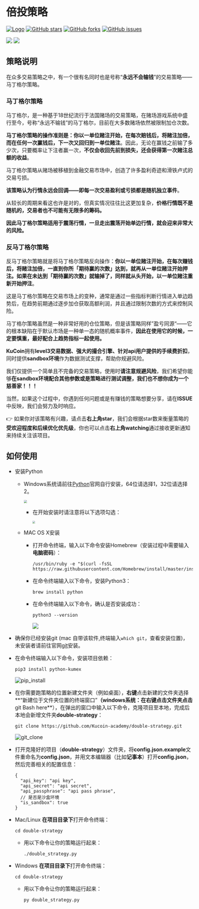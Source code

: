 # 倍投策略

[![Logo](https://img.shields.io/badge/KuCoin-KuMex-yellowgreen?style=flat-square)](https://github.com/Kucoin-academy/Guide)
[![GitHub stars](https://img.shields.io/github/stars/Kucoin-academy/double-strategy.svg?label=Stars&style=flat-square)](https://github.com/Kucoin-academy/double-strategy)
[![GitHub forks](https://img.shields.io/github/forks/Kucoin-academy/double-strategy.svg?label=Fork&style=flat-square)](https://github.com/Kucoin-academy/double-strategy)
[![GitHub issues](https://img.shields.io/github/issues/Kucoin-academy/double-strategy.svg?label=Issue&style=flat-square)](https://github.com/Kucoin-academy/double-strategy/issues)

[![](https://img.shields.io/badge/lang-English-informational.svg?longCache=true&style=flat-square)](README_EN.md)
[![](https://img.shields.io/badge/lang-Chinese-red.svg?longCache=true&style=flat-square)](README_CN.md)

## 策略说明

在众多交易策略之中，有一个很有名同时也是号称“**永远不会输钱**”的交易策略——马丁格尔策略。

### 马丁格尔策略

马丁格尔，是一种基于18世纪流行于法国赌场的交易策略，在赌场游戏系统中盛行至今，号称“永远不输钱”的马丁格尔，目前在大多数赌场依然被限制加仓次数。

**马丁格尔策略的操作准则是：你以一单位赌注开始，在每次赔钱后，将赌注加倍，而在任何一次赢钱后，下一次又回归到一单位赌注**。因此，无论在赢钱之前输了多少次，只要概率让下注者赢一次，**不仅会收回先前到损失，还会获得第一次赌注总额的收益**。

马丁格尔策略从赌场被移植到金融交易市场中，创造了许多盈利奇迹和滑铁卢式的交易亏损。

**该策略认为行情永远会回调——即每一次交易盈利或亏损都是随机独立事件**。

从较长的周期来看这也许是对的，但真实情况往往比这更加复杂，**价格行情既不是随机的，交易者也不可能有无限多的筹码。**

**因此马丁格尔策略适用于震荡行情，一旦走出震荡开始单边行情，就会迎来非常大的风险。**

### 反马丁格尔策略

反马丁格尔策略就是将马丁格尔策略反向操作：**你以一单位赌注开始，在每次赚钱后，将赌注加倍，一直到你所「期待赢的次数」达到，就再从一单位赌注开始押注。如果在未达到「期待赢的次数」就输掉了，同样就从头开始，以一单位赌注重新开始押注**。

这是马丁格尔策略在交易市场上的变种，通常是通过一些指标判断行情进入单边趋势后，在趋势前期通过逐步加仓获取高额利润，并且通过限制次数的方式来控制风险。

马丁格尔策略虽然是一种非常好用的仓位策略，但是该策略同样”盈亏同源“——它的根本缺陷在于默认市场是一种单一态的随机概率事件，**因此在使用它的时候，一定要慎重，最好配合上趋势指标一起使用。**  

**KuCoin**拥有**level3交易数据、强大的撮合引擎、针对api用户提供的手续费折扣**，同时提供**sandbox环境**作为数据测试支撑，帮助你规避风险。

我们仅提供一个简单且不完备的交易策略，使用时**请注意规避风险**，我们希望你能够**在sandbox环境配合其他参数或是策略进行测试调整，我们也不想你成为一个慈善家！！！**

当然，如果这个过程中，你遇到任何问题或是有赚钱的策略想要分享，请在**ISSUE**中反映，我们会努力及时响应。

:point_right: 如果你对该策略有兴趣，请点击**右上角star**，我们会根据star数来衡量策略的**受欢迎程度和后续优化优先级**，你也可以点击**右上角watching**通过接收更新通知来持续关注该项目。

## 如何使用

* 安装Python

  * Windows系统请前往[Python](https://www.python.org/downloads/windows/)官网自行安装，64位请选择1，32位请选择2。

    <img src="./img/python_download.png" style="zoom:50%" />

    * 在开始安装时请注意将以下选项勾选：

      <img src="./img/python_win.png" style="zoom:40%" />

  * MAC OS X安装

    * 打开命令终端，输入以下命令安装Homebrew（安装过程中需要输入**电脑密码**）：

      ```shell
      /usr/bin/ruby -e "$(curl -fsSL https://raw.githubusercontent.com/Homebrew/install/master/install)"
      ```

    * 在命令终端输入以下命令，安装Python3：

      ```shell
      brew install python
      ```

    * 在命令终端输入以下命令，确认是否安装成功：

      ```shell
      python3 --version
      ```

      ![](./img/python_version.gif)

* 确保你已经安装git (mac 自带该软件,终端输入`which git`，查看安装位置)，未安装者请前往官网[git](https://git-scm.com/)安装。

* 在命令终端输入以下命令，安装项目依赖：

  ```shell script
  pip3 install python-kumex
  ```

  ![pip_install](./img/pip_install.gif)
  
* 在你需要跑策略的位置新建文件夹（例如桌面），**右键**点击新建的文件夹选择**“新建位于文件夹位置的终端窗口”**（**windows系统**：在右键点击文件夹点击**git Bash here**），在弹出的窗口中输入以下命令，克隆项目至本地，完成后本地会新增文件夹**double-strategy**：
  
  ```shell
  git clone https://github.com/Kucoin-academy/double-strategy.git
  ```
  
  ![git_clone](./img/git_clone.gif)
  
* 打开克隆好的项目（**double-strategy**）文件夹，将**config.json.example**文件重命名为**config.json**，并用文本编辑器（比如**记事本**）打开**config.json**，然后完善相关的配置信息：

  ```
  {
    "api_key": "api key",
    "api_secret": "api secret",
    "api_passphrase": "api pass phrase",
    // 是否是沙盒环境  
    "is_sandbox": true
  }
  ```
  
* Mac/Linux **在项目目录下**打开命令终端：

  ```shell
  cd double-strategy
  ```
  * 用以下命令让你的策略运行起来：
  
    ```shell
    ./double_strategy.py
    ```
  
* Windows **在项目目录下**打开命令终端：

  ```shell
  cd double-strategy
  ```
  * 用以下命令让你的策略运行起来：
  
    ```shell
    py double_strategy.py
    ```
  
  

